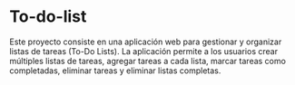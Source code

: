# To-do-list
Este proyecto consiste en una aplicación web para gestionar y organizar listas de tareas (To-Do Lists). La aplicación permite a los usuarios crear múltiples listas de tareas, agregar tareas a cada lista, marcar tareas como completadas, eliminar tareas y eliminar listas completas.
